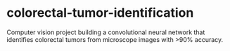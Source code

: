 # colorectal-tumor-identification
Computer vision project building a convolutional neural network that identifies colorectal tumors from microscope images with >90% accuracy.
